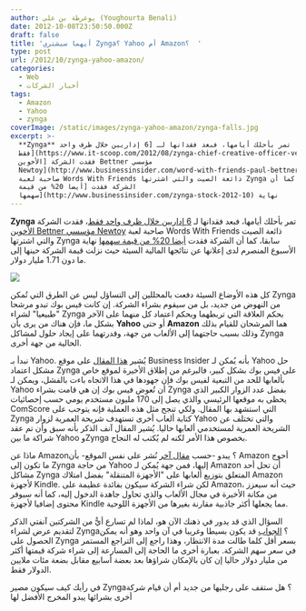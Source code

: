 ```yaml
---
author: يوغرطة بن علي (Youghourta Benali)
date: 2012-10-08T23:50:50.000Z
draft: false
title: 'أيهما سيشتري Zynga؟ Yahoo أم Amazon؟  '
type: post
url: /2012/10/zynga-yahoo-amazon/
categories:
  - Web
  - أخبار الشركات
tags:
  - Amazon
  - Yahoo
  - zynga
coverImage: /static/images/zynga-yahoo-amazon/zynga-falls.jpg
excerpt: >-
  **Zynga** تمر بأحلك أيامها، فبعد فقدانها لـ [6 إداريين خلال ظرف واحد
  فقط](https://www.it-scoop.com/2012/08/zynga-chief-creative-officer-verdu-exits-to-start-new-company%e2%80%8e/)،
  فقدت الشركة [الأخوين Bettner مؤسسي
  Newtoy](http://www.businessinsider.com/word-with-friends-paul-bettner-david-bettner-newtoy-zynga-departure-2012-10)
  صاحبة لعبة Words With Friends ذائعة الصيت والتي اشترتها Zynga سابقا، كما أن
  الشركة فقدت [أيضا 20% من قيمة
  سهمها](http://www.businessinsider.com/zynga-stock-2012-10) نهاية
---
```

**Zynga** تمر بأحلك أيامها، فبعد فقدانها لـ [6 إداريين خلال ظرف واحد فقط](https://www.it-scoop.com/2012/08/zynga-chief-creative-officer-verdu-exits-to-start-new-company%e2%80%8e/)، فقدت الشركة [الأخوين Bettner مؤسسي Newtoy](http://www.businessinsider.com/word-with-friends-paul-bettner-david-bettner-newtoy-zynga-departure-2012-10) صاحبة لعبة Words With Friends ذائعة الصيت والتي اشترتها Zynga سابقا، كما أن الشركة فقدت [أيضا 20% من قيمة سهمها](http://www.businessinsider.com/zynga-stock-2012-10) نهاية الأسبوع المنصرم لدى إعلانها عن نتائجها المالية السيئة حيث نزلت قيمة الشركة حينها إلى ما دون 1.71 مليار دولار.

![](/static/images/zynga-yahoo-amazon/zynga-falls.jpg)

كل هذه الأوضاع السيئة دفعت بالمحللين إلى التساؤل ليس عن الطرق التي تُمكن Zynga من النهوض من جديد، بل من سيقوم بشراء الشركة. إن كانت فيس بوك تبدو مرشحا "طبيعيا" لشراء Zynga بحكم العلاقة التي تربطهما وبحكم اعتماد كل منهما على الآخر بشكل ما، فإن هناك من يرى بأن **Yahoo** أو حتى **Amazon** هما المرشحان للقيام بذلك وذلك بسبب حاجتهما إلى الألعاب من جهة، وقدرتهما على إيجاد حلول لمشاكل Zynga الحالية من جهة أخرى.

نبدأ بـ Yahoo. يُشير [هذا المقال](http://www.businessinsider.com/why-yahoo-should-buy-zynga-2012-10) على موقع Business Insider بأنه يُمكن لـ Yahoo حل مشكل اعتماد Zynga على فيس بوك بشكل كبير، فالبرغم من إطلاق الأخيرة لموقع خاص بألعابها للحد من التبعية لفيس بوك فإن جهودها في هذا الاتجاه باءت بالفشل، ويمكن لـ Yahoo أن تُعوض فيس بوك إن هي قامت بشراء Zynga بفضل عدد الزوار الكبير الذي يحظى به موقعها الرئيسي والذي يصل إلى 170 مليون مستخدم يومي حسب إحصائيات ComScore التي استشهد بها المقال. ولكي تنجح مثل هذه العملية فإنه يتوجب على Zynga كتابة ألعاب أخرى تستهدف شريحة العمرية لزوار Yahoo والتي تختلف عن الشريحة العمرية لمستخدمي ألعابها حاليا. يُشير المقال آنف الذكر بأنه سبق وأن تم عقد شراكة ما بين Yahoo وZynga بخصوص هذا الأمر لكنه لم يُكتب له النجاح.

ماذا عن Amazon؟ يبدو -حسب [مقال آخر](http://www.businessinsider.com/amazon-zynga-merger-2012-10) نُشر على نفس الموقع- بأن Amazon أحوج ما تكون إلى Zynga من حاجة Yahoo إليها، فمن جهة يُمكن لـ Amazon أن تحل أحد مشاكل Zynga المتعلق بتوزيع ألعابها على "الأجهزة المتنقلة" بفضل امتلاك Amazon لأجهزة Kindle. لكن شراء الشركة سيكون بفائدة عظيمة على Amazon، حيث أنه سيعزز من مكانة الأخيرة في مجال الألعاب والذي تحاول جاهدة الدخول إليه، كما أنه سيوفر محتوى إضافيا لأجهزة Kindle مما يجعلها أكثر جاذبية مقارنة بغيرها من الأجهزة اللوحية.

السؤال الذي قد يدور في ذهنك الآن هو، لماذا لم تسارع أيٌّ من الشركتين آنفتي الذكر لتقديم عرض لشراء Zynga؟ [الجواب](http://www.businessinsider.com/why-yahoo-should-buy-zynga-2012-10) قد يكون بسيطا وغريبا في آن واحد وهو أنه يمكن الحصول على Zynga بسعر أقل كلما طالت مدة الانتظار، وهذا راجع إلى التراجع المستمر في سعر سهم الشركة. بعبارة أخرى ما الحاجة إلى المسارعة إلى شراء شركة قيمتها أكثر من مليار دولار حاليا إن كان بالإمكان شراؤها بعد بعضة أسابيع مقابل بضعة مئات ملايين الدولار فقط.

في رأيك كيف سيكون مصير Zynga؟ هل ستقف على رجليها من جديد أم أن قيام شركة أخرى بشرائها يبدو المخرج الأفضل لها
